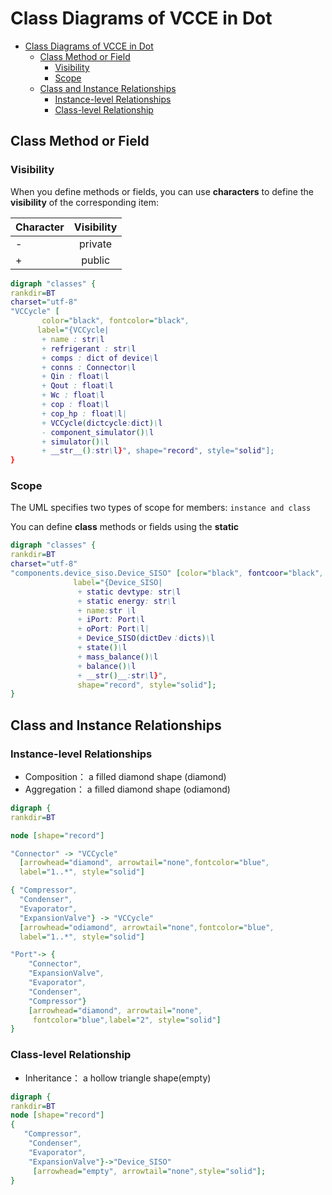 # Class Diagrams of VCCE in Dot

- [Class Diagrams of VCCE in Dot](#class-diagrams-of-vcce-in-dot)
  - [Class Method or Field](#class-method-or-field)
    - [Visibility](#visibility)
    - [Scope](#scope)
  - [Class and Instance Relationships](#class-and-instance-relationships)
    - [Instance-level Relationships](#instance-level-relationships)
    - [Class-level  Relationship](#class-level--relationship)

## Class Method or Field

### Visibility

When you define methods or fields, you can use **characters** to define the **visibility** of the corresponding item:

| Character | Visibility |
| --------- | :--------: |
| -         |  private   |
| +         |  public   |
  

```dot
digraph "classes" {
rankdir=BT
charset="utf-8"
"VCCycle" [
       color="black", fontcolor="black", 
      label="{VCCycle|
       + name : str\l 
       + refrigerant : str\l
       + comps : dict of device\l 
       + conns : Connector\l
       + Qin : float\l 
       + Qout : float\l 
       + Wc : float\l
       + cop : float\l
       + cop_hp : float\l|
       + VCCycle(dictcycle:dict)\l
       - component_simulator()\l 
       + simulator()\l 
       + __str__():str\l}", shape="record", style="solid"];
}


```
### Scope

The UML specifies two types of scope for members: `instance and class`

You can define **class**  methods or fields using the **static**

```dot
digraph "classes" {
rankdir=BT
charset="utf-8"
"components.device_siso.Device_SISO" [color="black", fontcoor="black", 
              label="{Device_SISO|
               + static devtype: str\l
               + static energy: str\l 
               + name:str \l 
               + iPort: Port\l 
               + oPort: Port\l|
               + Device_SISO(dictDev：dicts)\l 
               + state()\l 
               + mass_balance()\l 
               + balance()\l 
               + __str()__:str\l}",
               shape="record", style="solid"];
}

```

##  Class and Instance Relationships

### Instance-level Relationships

* Composition： a filled diamond shape (diamond)
* Aggregation： a filled diamond shape (odiamond)

```dot
digraph {
rankdir=BT

node [shape="record"]

"Connector" -> "VCCycle"
  [arrowhead="diamond", arrowtail="none",fontcolor="blue",
  label="1..*", style="solid"]

{ "Compressor",
  "Condenser",
  "Evaporator",
  "ExpansionValve"} -> "VCCycle"
  [arrowhead="odiamond", arrowtail="none",fontcolor="blue",
  label="1..*", style="solid"]

"Port"-> {
    "Connector",
    "ExpansionValve",
    "Evaporator",
    "Condenser",
    "Compressor"}
    [arrowhead="diamond", arrowtail="none",
     fontcolor="blue",label="2", style="solid"]
} 
```

### Class-level  Relationship
 
* Inheritance： a hollow triangle shape(empty)

```dot
digraph {
rankdir=BT
node [shape="record"]
{
   "Compressor",
    "Condenser",
    "Evaporator",
    "ExpansionValve"}->"Device_SISO"
     [arrowhead="empty", arrowtail="none",style="solid"];
}
```
